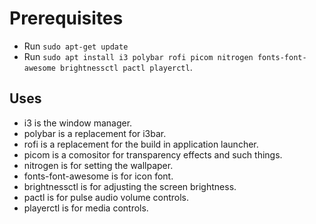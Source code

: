 # Prerequisites

- Run `sudo apt-get update`
- Run `sudo apt install i3 polybar rofi picom nitrogen fonts-font-awesome brightnessctl pactl playerctl`.

## Uses
- i3 is the window manager.
- polybar is a replacement for i3bar.
- rofi is a replacement for the build in application launcher.
- picom is a comositor for transparency effects and such things.
- nitrogen is for setting the wallpaper.
- fonts-font-awesome is for icon font.
- brightnessctl is for adjusting the screen brightness.
- pactl is for pulse audio volume controls.
- playerctl is for media controls.
